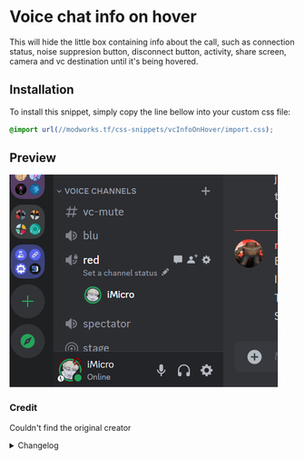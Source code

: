 # Voice chat info on hover

This will hide the little box containing info about the call, such as connection status, noise suppresion button, disconnect button, activity, share screen, camera and vc destination until it's being hovered.

## Installation

To install this snippet, simply copy the line bellow into your custom css file:

```css
@import url(//modworks.tf/css-snippets/vcInfoOnHover/import.css);
```

## Preview

![image](https://raw.githubusercontent.com/WhyiMicro/css-snippets/main/_previews/vcInfoOnHover.gif)

### Credit

Couldn't find the original creator

<details>
<summary>Changelog</summary>

## 1.0.0

- Moved from old repo to new one

</details>
